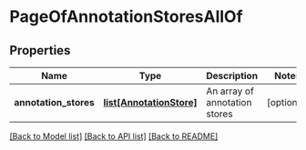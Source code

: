 # PageOfAnnotationStoresAllOf

## Properties
Name | Type | Description | Notes
------------ | ------------- | ------------- | -------------
**annotation_stores** | [**list[AnnotationStore]**](AnnotationStore.md) | An array of annotation stores | [optional] 

[[Back to Model list]](../README.md#documentation-for-models) [[Back to API list]](../README.md#documentation-for-api-endpoints) [[Back to README]](../README.md)


